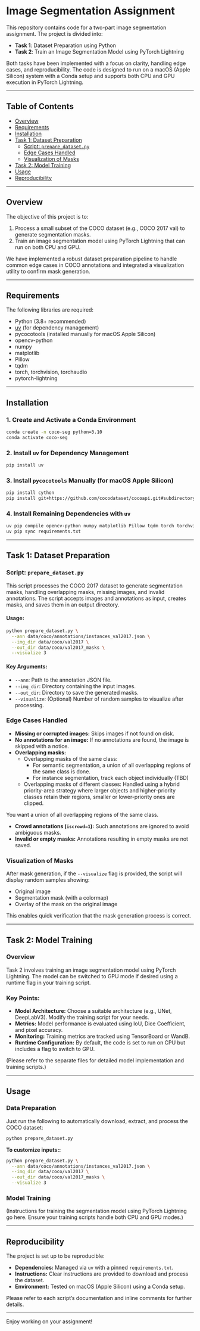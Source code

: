 # Image Segmentation Assignment

This repository contains code for a two-part image segmentation assignment. The project is divided into:

- **Task 1**: Dataset Preparation using Python
- **Task 2**: Train an Image Segmentation Model using PyTorch Lightning

Both tasks have been implemented with a focus on clarity, handling edge cases, and reproducibility. The code is designed to run on a macOS (Apple Silicon) system with a Conda setup and supports both CPU and GPU execution in PyTorch Lightning.

---

## Table of Contents

- [Overview](#overview)
- [Requirements](#requirements)
- [Installation](#installation)
- [Task 1: Dataset Preparation](#task-1-dataset-preparation)
  - [Script: `prepare_dataset.py`](#script-preparedatasetpy)
  - [Edge Cases Handled](#edge-cases-handled)
  - [Visualization of Masks](#visualization-of-masks)
- [Task 2: Model Training](#task-2-model-training)
- [Usage](#usage)
- [Reproducibility](#reproducibility)

---

## Overview

The objective of this project is to:
1. Process a small subset of the COCO dataset (e.g., COCO 2017 val) to generate segmentation masks.
2. Train an image segmentation model using PyTorch Lightning that can run on both CPU and GPU.

We have implemented a robust dataset preparation pipeline to handle common edge cases in COCO annotations and integrated a visualization utility to confirm mask generation.

---

## Requirements

The following libraries are required:
- Python (3.8+ recommended)
- [uv](https://github.com/astral-sh/uv) (for dependency management)
- pycocotools (installed manually for macOS Apple Silicon)
- opencv-python
- numpy
- matplotlib
- Pillow
- tqdm
- torch, torchvision, torchaudio
- pytorch-lightning

---

## Installation

### 1. Create and Activate a Conda Environment

```bash
conda create -n coco-seg python=3.10
conda activate coco-seg
```

### 2. Install `uv` for Dependency Management

```bash
pip install uv
```

### 3. Install `pycocotools` Manually (for macOS Apple Silicon)

```bash
pip install cython
pip install git+https://github.com/cocodataset/cocoapi.git#subdirectory=PythonAPI
```

### 4. Install Remaining Dependencies with `uv`

```bash
uv pip compile opencv-python numpy matplotlib Pillow tqdm torch torchvision torchaudio pytorch-lightning
uv pip sync requirements.txt
```

---

## Task 1: Dataset Preparation

### Script: `prepare_dataset.py`

This script processes the COCO 2017 dataset to generate segmentation masks, handling overlapping masks, missing images, and invalid annotations. The script accepts images and annotations as input, creates masks, and saves them in an output directory.

#### Usage:

```bash
python prepare_dataset.py \
  --ann data/coco/annotations/instances_val2017.json \
  --img_dir data/coco/val2017 \
  --out_dir data/coco/val2017_masks \
  --visualize 3
```

#### Key Arguments:
- `--ann`: Path to the annotation JSON file.
- `--img_dir`: Directory containing the input images.
- `--out_dir`: Directory to save the generated masks.
- `--visualize`: (Optional) Number of random samples to visualize after processing.

### Edge Cases Handled

- **Missing or corrupted images:** Skips images if not found on disk.
- **No annotations for an image:** If no annotations are found, the image is skipped with a notice.
- **Overlapping masks:**
    - Overlapping masks of the same class: 
        - For semantic segmentation, a union of all overlapping regions of the same class is done.
        - For instance segmentation, track each object individually (TBD)
    - Overlapping masks of different classes: Handled using a hybrid priority-area strategy where larger objects and higher-priority classes retain their regions, smaller or lower-priority ones are clipped.

You want a union of all overlapping regions of the same class.
- **Crowd annotations (`iscrowd=1`):** Such annotations are ignored to avoid ambiguous masks.
- **Invalid or empty masks:** Annotations resulting in empty masks are not saved.



### Visualization of Masks

After mask generation, if the `--visualize` flag is provided, the script will display random samples showing:
- Original image
- Segmentation mask (with a colormap)
- Overlay of the mask on the original image

This enables quick verification that the mask generation process is correct.

---

## Task 2: Model Training

### Overview

Task 2 involves training an image segmentation model using PyTorch Lightning. The model can be switched to GPU mode if desired using a runtime flag in your training script.

### Key Points:
- **Model Architecture:** Choose a suitable architecture (e.g., UNet, DeepLabV3). Modify the training script for your needs.
- **Metrics:** Model performance is evaluated using IoU, Dice Coefficient, and pixel accuracy.
- **Monitoring:** Training metrics are tracked using TensorBoard or WandB.
- **Runtime Configuration:** By default, the code is set to run on CPU but includes a flag to switch to GPU.

(Please refer to the separate files for detailed model implementation and training scripts.)

---

## Usage

<!-- ### Data Preparation

1. **Download the COCO 2017 subset** and annotations:

```bash
mkdir -p data/coco && cd data/coco
wget http://images.cocodataset.org/zips/val2017.zip
wget http://images.cocodataset.org/annotations/annotations_trainval2017.zip
unzip val2017.zip
unzip annotations_trainval2017.zip
``` -->
### Data Preparation

Just run the following to automatically download, extract, and process the COCO dataset:

```bash
python prepare_dataset.py
```

**To customize inputs::**

```bash
python prepare_dataset.py \
  --ann data/coco/annotations/instances_val2017.json \
  --img_dir data/coco/val2017 \
  --out_dir data/coco/val2017_masks \
  --visualize 3
```

### Model Training

(Instructions for training the segmentation model using PyTorch Lightning go here. Ensure your training scripts handle both CPU and GPU modes.)

---

## Reproducibility

The project is set up to be reproducible:
- **Dependencies:** Managed via `uv` with a pinned `requirements.txt`.
- **Instructions:** Clear instructions are provided to download and process the dataset.
- **Environment:** Tested on macOS (Apple Silicon) using a Conda setup.

Please refer to each script’s documentation and inline comments for further details.

---

Enjoy working on your assignment!

